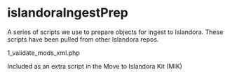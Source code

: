 # islandoraIngestPrep
 A series of scripts we use to prepare objects for ingest to Islandora. These scripts have been pulled from other Islandora repos.
 
 1_validate_mods_xml.php
 
 Included as an extra script in the Move to Islandora Kit (MIK)
 
 
